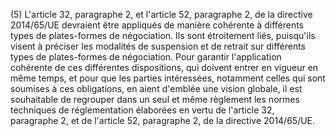 (5) L'article 32, paragraphe 2, et l'article 52, paragraphe 2, de la directive 2014/65/UE devraient être appliqués de manière cohérente à différents types de plates-formes de négociation. Ils sont étroitement liés, puisqu'ils visent à préciser les modalités de suspension et de retrait sur différents types de plates-formes de négociation. Pour garantir l'application cohérente de ces différentes dispositions, qui doivent entrer en vigueur en même temps, et pour que les parties intéressées, notamment celles qui sont soumises à ces obligations, en aient d'emblée une vision globale, il est souhaitable de regrouper dans un seul et même règlement les normes techniques de réglementation élaborées en vertu de l'article 32, paragraphe 2, et de l'article 52, paragraphe 2, de la directive 2014/65/UE.